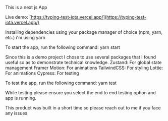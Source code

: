 This is a next js App

Live demo: [https://typing-test-iota.vercel.app/](https://typing-test-iota.vercel.app/)

Installing dependencies using your package manager of choice (npm, yarn, etc.)
i'm using yarn

To start the app, run the following command:
yarn start

Since this is a demo project I chose to use several packages that I found useful so as to demonstrate technical knowledge.
    Zustand: For global state management
    Framer Motion: For animations
    TailwindCSS: For styling
    Lottie: For animations
    Cypress: For testing

To test the app, run the following command:
yarn test

While testing please ensure you select the end to end testing option and app is running.

This product was built in a short time so please reach out to me if you face any issues.